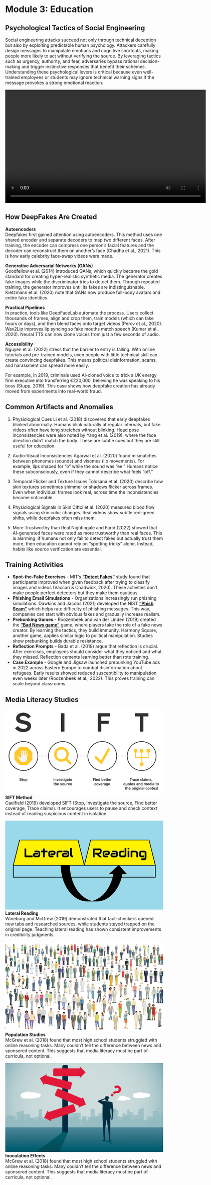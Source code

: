 # Module 3: Education

## Psychological Tactics of Social Engineering
Social engineering attacks succeed not only through technical deception but also by exploiting predictable human psychology. Attackers carefully design messages to manipulate emotions and cognitive shortcuts, making people more likely to act without verifying the source. By leveraging tactics such as urgency, authority, and fear, adversaries bypass rational decision-making and trigger instinctive responses that benefit their schemes. Understanding these psychological levers is critical because even well-trained employees or students may ignore technical warning signs if the message provokes a strong emotional reaction.

<video width="640" height="360" controls>
      <source src="_static/tactics.mp4" type="video/mp4" align="center">
      Your browser does not support the video tag.
</video>

## How DeepFakes Are Created

**Autoencoders** <br>
Deepfakes first gained attention using autoencoders. This method uses one shared encoder and separate decoders to map two different faces. After training, the encoder can compress one person’s facial features and the decoder can reconstruct them on another’s face (Chadha et al., 2021). This is how early celebrity face-swap videos were made. 

**Generative Adversarial Networks (GANs)** <br>
Goodfellow et al. (2014) introduced GANs, which quickly became the gold standard for creating hyper-realistic synthetic media. The generator creates fake images while the discriminator tries to detect them. Through repeated training, the generator improves until its fakes are indistinguishable. Kietzmann et al. (2020) note that GANs now produce full-body avatars and entire fake identities.

**Practical Pipelines** <br>
In practice, tools like DeepFaceLab automate the process. Users collect thousands of frames, align and crop them, train models (which can take hours or days), and then blend faces onto target videos (Perov et al., 2020). Wav2Lip improves lip syncing so fake mouths match speech (Kumar et al., 2020). Neural TTS can now clone voices from just a few seconds of audio.

**Accessibility**<br>
Nguyen et al. (2022) stress that the barrier to entry is falling. With online tutorials and pre-trained models, even people with little technical skill can create convincing deepfakes. This means political disinformation, scams, and harassment can spread more easily. 

For example, in 2019, criminals used AI-cloned voice to trick a UK energy firm executive into transferring €220,000, believing he was speaking to his boss (Stupp, 2019). This case shows how deepfake creation has already moved from experiments into real-world fraud. 

## Common Artifacts and Anomalies

1. Physiological Cues
Li et al. (2018) discovered that early deepfakes blinked abnormally. Humans blink naturally at regular intervals, but fake videos often have long stretches without blinking. Head pose inconsistencies were also noted by Yang et al. (2019), where the face direction didn’t match the body. These are subtle cues but they are still useful for education.

2. Audio-Visual Inconsistencies
Agarwal et al. (2020) found mismatches between phonemes (sounds) and visemes (lip movements). For example, lips shaped for “o” while the sound was “ee.” Humans notice these subconsciously, even if they cannot describe what feels “off.”

3. Temporal Flicker and Texture Issues
Tolosana et al. (2020) describe how skin textures sometimes shimmer or shadows flicker across frames. Even when individual frames look real, across time the inconsistencies become noticeable.

4. Physiological Signals in Skin
Ciftci et al. (2020) measured blood flow signals using skin color changes. Real videos show subtle red-green shifts, while deepfakes often miss them.

5. More Trustworthy than Real
Nightingale and Farid (2022) showed that AI-generated faces were rated as more trustworthy than real faces. This is alarming: if humans not only fail to detect fakes but actually trust them more, then education cannot rely on “spotting tricks” alone. Instead, habits like source verification are essential.

## Training Activities

+ **Spot-the-Fake Exercises** - MIT’s __[“Detect Fakes”](https://detectfakes.kellogg.northwestern.edu/)__ study found that participants improved when given feedback after trying to classify images and videos (Vaccari & Chadwick, 2020). These activities don’t make people perfect detectors but they make them cautious.
+ **Phishing Email Simulations** - Organizations increasingly run phishing simulations. Dawkins and Jacobs (2021) developed the NIST __[“Phish Scam”](https://nvlpubs.nist.gov/nistpubs/TechnicalNotes/NIST.TN.2276.pdf)__ which helps rate difficulty of phishing messages. This way, companies can start with obvious fakes and gradually increase realism.
+ **Prebunking Games** - Roozenbeek and van der Linden (2019) created the __[“Bad News game”](https://www.getbadnews.com/en)__ game, where players take the role of a fake news creator. By learning the tactics, they build immunity. Harmony Square, another game, applies similar logic to political manipulation. Studies show prebunking builds durable resistance.
+ **Reflection Prompts** - Bada et al. (2019) argue that reflection is crucial. After exercises, employees should consider what they noticed and what they missed. Reflection cements learning better than rote training.
+ **Case Example** - Google and Jigsaw launched prebunking YouTube ads in 2022 across Eastern Europe to combat disinformation about refugees. Early results showed reduced susceptibility to manipulation even weeks later (Roozenbeek et al., 2022). This proves training can scale beyond classrooms.

## Media Literacy Studies 

![SIFT Method](_static/sift.png)
**SIFT Method**<br> 
Caulfield (2019) developed SIFT (Stop, Investigate the source, Find better coverage, Trace claims). It encourages users to pause and check context instead of reading suspicious content in isolation. <br>

![Lateral Reading](_static/lateral.png)<br>
**Lateral Reading**<br> 
Wineburg and McGrew (2019) demonstrated that fact-checkers opened new tabs and researched sources, while students stayed trapped on the original page. Teaching lateral reading has shown consistent improvements in credibility judgments.

![Population Studies](_static/population.jpg)
**Population Studies**<br> 
McGrew et al. (2018) found that most high school students struggled with online reasoning tasks. Many couldn’t tell the difference between news and sponsored content. This suggests that media literacy must be part of curricula, not optional.

![Inoculation Effects](_static/misinfo.jpg)
**Inoculation Effects**<br> 
McGrew et al. (2018) found that most high school students struggled with online reasoning tasks. Many couldn’t tell the difference between news and sponsored content. This suggests that media literacy must be part of curricula, not optional.




